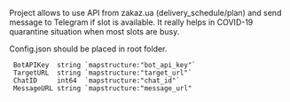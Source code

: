 
Project allows to use API from zakaz.ua (delivery_schedule/plan) and send message to Telegram if slot is available.
It really helps in COVID-19 quarantine situation when most slots are busy.

Config.json should be placed in root folder.

```  
 BotAPIKey  string `mapstructure:"bot_api_key"`
 TargetURL  string `mapstructure:"target_url"`
 ChatID     int64  `mapstructure:"chat_id"`
 MessageURL string `mapstructure:"message_url"
 ```
